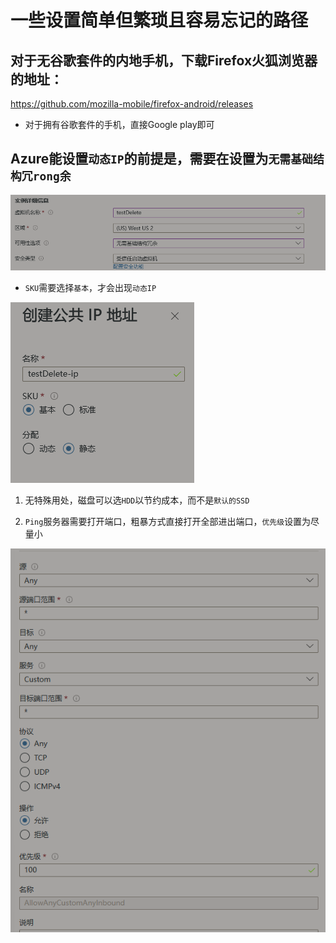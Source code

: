 # 一些设置简单但繁琐且容易忘记的路径



## 对于无谷歌套件的内地手机，下载Firefox火狐浏览器的地址：

https://github.com/mozilla-mobile/firefox-android/releases

- 对于拥有谷歌套件的手机，直接Google play即可
  

## Azure能设置`动态IP`的前提是，需要在设置为`无需基础结构冗rong余`

![Example Image](/Pictures/屏幕截图%202024-06-22%20230944.png)


- `SKU`需要选择`基本`，才会出现`动态IP`

![Example Image](/Pictures/屏幕截图%202024-06-22%20230716.png)

1. 无特殊用处，磁盘可以选`HDD`以节约成本，而不是`默认的SSD` 




2. `Ping`服务器需要打开端口，粗暴方式直接打开全部进出端口，`优先级`设置为尽量小


![Example Image](/Pictures/屏幕截图%202024-06-22%20231818.png)













